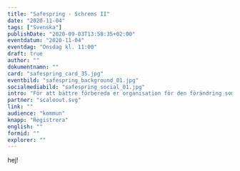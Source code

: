 ```yaml
---
title: "Safespring - Schrems II"
date: "2020-11-04"
tags: ["Svenska"]
publishDate: "2020-09-03T13:58:35+02:00"
eventdatum: "2020-11-04"
eventdag: "Onsdag kl. 11:00"
draft: true
author: ""
dokumentnamn: ""
card: "safespring_card_35.jpg"
eventbild: "safespring_background_01.jpg"
socialmediabild: "safespring_social_01.jpg"
intro: "För att bättre förbereda er organisation för den förändring som AI teknologier för med sig är det viktigt att förstå förutsättningarna."
partner: "scaleout.svg"
link: ""
audience: "kommun"
knapp: "Registrera"
english: ""
formid: ""
explorer: ""
---
```


hej!
